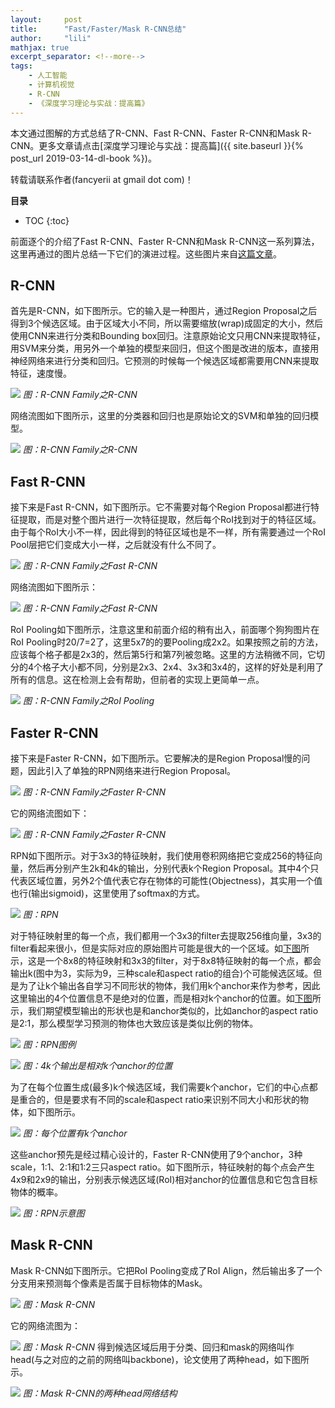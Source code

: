 ```yaml
---
layout:     post
title:      "Fast/Faster/Mask R-CNN总结"
author:     "lili"
mathjax: true
excerpt_separator: <!--more-->
tags:
    - 人工智能
    - 计算机视觉
    - R-CNN
    - 《深度学习理论与实战：提高篇》
---
```


本文通过图解的方式总结了R-CNN、Fast R-CNN、Faster R-CNN和Mask R-CNN。更多文章请点击[深度学习理论与实战：提高篇]({{ site.baseurl }}{% post_url 2019-03-14-dl-book %})。
<div class='zz'>转载请联系作者(fancyerii at gmail dot com)！</div>
 <!--more-->
 
**目录**
* TOC
{:toc}

前面逐个的介绍了Fast R-CNN、Faster R-CNN和Mask R-CNN这一系列算法，这里再通过的图片总结一下它们的演进过程。这些图片来自[这篇文章](https://medium.com/@jonathan_hui/what-do-we-learn-from-region-based-object-detectors-faster-r-cnn-r-fcn-fpn-7e354377a7c9)。


## R-CNN

首先是R-CNN，如下图所示。它的输入是一种图片，通过Region Proposal之后得到3个候选区域。由于区域大小不同，所以需要缩放(wrap)成固定的大小，然后使用CNN来进行分类和Bounding box回归。注意原始论文只用CNN来提取特征，用SVM来分类，用另外一个单独的模型来回归，但这个图是改进的版本，直接用神经网络来进行分类和回归。它预测的时候每一个候选区域都需要用CNN来提取特征，速度慢。



<a name='rcnn-family-rcnn'>![](/img/rcnnsummary/rcnn-family-rcnn.png)</a>
*图：R-CNN Family之R-CNN*


网络流图如下图所示，这里的分类器和回归也是原始论文的SVM和单独的回归模型。

<a name='rcnn-family-rcnn2'>![](/img/rcnnsummary/rcnn-family-rcnn2.png)</a>
*图：R-CNN Family之R-CNN* 

## Fast R-CNN

接下来是Fast R-CNN，如下图所示。它不需要对每个Region Proposal都进行特征提取，而是对整个图片进行一次特征提取，然后每个RoI找到对于的特征区域。由于每个RoI大小不一样，因此得到的特征区域也是不一样，所有需要通过一个RoI Pool层把它们变成大小一样，之后就没有什么不同了。

<a name='rcnn-family-fastrcnn'>![](/img/rcnnsummary/rcnn-family-fastrcnn.png)</a>
*图：R-CNN Family之Fast R-CNN* 


 
网络流图如下图所示：

<a name='rcnn-family-fastrcnn2'>![](/img/rcnnsummary/rcnn-family-fastrcnn2.png)</a>
*图：R-CNN Family之Fast R-CNN* 

RoI Pooling如下图所示，注意这里和前面介绍的稍有出入，前面哪个狗狗图片在RoI Pooling时20/7=2了，这里5x7的的要Pooling成2x2。如果按照之前的方法，应该每个格子都是2x3的，然后第5行和第7列被忽略。这里的方法稍微不同，它切分的4个格子大小都不同，分别是2x3、2x4、3x3和3x4的，这样的好处是利用了所有的信息。这在检测上会有帮助，但前者的实现上更简单一点。

<a name='rcnn-family-roi-pooling'>![](/img/rcnnsummary/rcnn-family-roi-pooling.png)</a>
*图：R-CNN Family之RoI Pooling* 

## Faster R-CNN



接下来是Faster R-CNN，如下图所示。它要解决的是Region Proposal慢的问题，因此引入了单独的RPN网络来进行Region Proposal。

<a name='rcnn-family-fasterrcnn'>![](/img/rcnnsummary/rcnn-family-fasterrcnn.png)</a>
*图：R-CNN Family之Faster R-CNN* 
 
它的网络流图如下：

<a name='rcnn-family-fasterrcnn2'>![](/img/rcnnsummary/rcnn-family-fasterrcnn2.png)</a>
*图：R-CNN Family之Faster R-CNN* 

RPN如下图所示。对于3x3的特征映射，我们使用卷积网络把它变成256的特征向量，然后再分别产生2k和4k的输出，分别代表k个Region Proposal。其中4个只代表区域位置，另外2个值代表它存在物体的可能性(Objectness)，其实用一个值也行(输出sigmoid)，这里使用了softmax的方式。

<a name='rcnn-family-rpn'>![](/img/rcnnsummary/rcnn-family-rpn.png)</a>
*图：RPN* 

对于特征映射里的每一个点，我们都用一个3x3的filter去提取256维向量，3x3的filter看起来很小，但是实际对应的原始图片可能是很大的一个区域。如<a href='#rcnn-family-rpn2'>下图</a>所示，这是一个8x8的特征映射和3x3的filter，对于8x8特征映射的每一个点，都会输出k(图中为3，实际为9，三种scale和aspect ratio的组合)个可能候选区域。但是为了让k个输出各自学习不同形状的物体，我们用k个anchor来作为参考，因此这里输出的4个位置信息不是绝对的位置，而是相对k个anchor的位置。如<a href='#rcnn-family-rpn3'>下图</a>所示，我们期望模型输出的形状也是和anchor类似的，比如anchor的aspect ratio是2:1，那么模型学习预测的物体也大致应该是类似比例的物体。


<a name='rcnn-family-rpn2'>![](/img/rcnnsummary/rcnn-family-rpn2.png)</a>
*图：RPN图例* 

<a name='rcnn-family-rpn3'>![](/img/rcnnsummary/rcnn-family-rpn3.png)</a>
*图：4k个输出是相对k个anchor的位置* 

为了在每个位置生成(最多)k个候选区域，我们需要k个anchor，它们的中心点都是重合的，但是要求有不同的scale和aspect ratio来识别不同大小和形状的物体，如下图所示。

<a name='rcnn-family-rpn4'>![](/img/rcnnsummary/rcnn-family-rpn4.png)</a>
*图：每个位置有k个anchor* 

这些anchor预先是经过精心设计的，Faster R-CNN使用了9个anchor，3种scale，1:1、2:1和1:2三只aspect ratio。如下图所示，特征映射的每个点会产生4x9和2x9的输出，分别表示候选区域(RoI)相对anchor的位置信息和它包含目标物体的概率。

<a name='rcnn-family-rpn5'>![](/img/rcnnsummary/rcnn-family-rpn5.png)</a>
*图：RPN示意图* 

## Mask R-CNN

Mask R-CNN如下图所示。它把RoI Pooling变成了RoI Align，然后输出多了一个分支用来预测每个像素是否属于目标物体的Mask。

<a name='rcnn-family-maskrcnn'>![](/img/rcnnsummary/rcnn-family-maskrcnn.png)</a>
*图：Mask R-CNN* 

它的网络流图为：

<a name='rcnn-family-maskrcnn2'>![](/img/rcnnsummary/rcnn-family-maskrcnn2.png)</a>
*图：Mask R-CNN* 
得到候选区域后用于分类、回归和mask的网络叫作head(与之对应的之前的网络叫backbone)，论文使用了两种head，如下图所示。

<a name='rcnn-family-maskrcnn3'>![](/img/rcnnsummary/rcnn-family-maskrcnn3.png)</a>
*图：Mask R-CNN的两种head网络结构*




